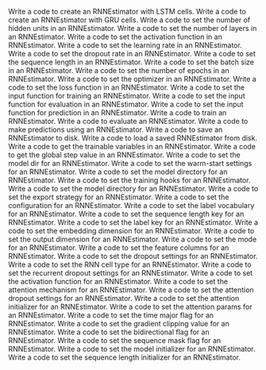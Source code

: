 Write a code to create an RNNEstimator with LSTM cells.
Write a code to create an RNNEstimator with GRU cells.
Write a code to set the number of hidden units in an RNNEstimator.
Write a code to set the number of layers in an RNNEstimator.
Write a code to set the activation function in an RNNEstimator.
Write a code to set the learning rate in an RNNEstimator.
Write a code to set the dropout rate in an RNNEstimator.
Write a code to set the sequence length in an RNNEstimator.
Write a code to set the batch size in an RNNEstimator.
Write a code to set the number of epochs in an RNNEstimator.
Write a code to set the optimizer in an RNNEstimator.
Write a code to set the loss function in an RNNEstimator.
Write a code to set the input function for training an RNNEstimator.
Write a code to set the input function for evaluation in an RNNEstimator.
Write a code to set the input function for prediction in an RNNEstimator.
Write a code to train an RNNEstimator.
Write a code to evaluate an RNNEstimator.
Write a code to make predictions using an RNNEstimator.
Write a code to save an RNNEstimator to disk.
Write a code to load a saved RNNEstimator from disk.
Write a code to get the trainable variables in an RNNEstimator.
Write a code to get the global step value in an RNNEstimator.
Write a code to set the model dir for an RNNEstimator.
Write a code to set the warm-start settings for an RNNEstimator.
Write a code to set the model directory for an RNNEstimator.
Write a code to set the training hooks for an RNNEstimator.
Write a code to set the model directory for an RNNEstimator.
Write a code to set the export strategy for an RNNEstimator.
Write a code to set the configuration for an RNNEstimator.
Write a code to set the label vocabulary for an RNNEstimator.
Write a code to set the sequence length key for an RNNEstimator.
Write a code to set the label key for an RNNEstimator.
Write a code to set the embedding dimension for an RNNEstimator.
Write a code to set the output dimension for an RNNEstimator.
Write a code to set the mode for an RNNEstimator.
Write a code to set the feature columns for an RNNEstimator.
Write a code to set the dropout settings for an RNNEstimator.
Write a code to set the RNN cell type for an RNNEstimator.
Write a code to set the recurrent dropout settings for an RNNEstimator.
Write a code to set the activation function for an RNNEstimator.
Write a code to set the attention mechanism for an RNNEstimator.
Write a code to set the attention dropout settings for an RNNEstimator.
Write a code to set the attention initializer for an RNNEstimator.
Write a code to set the attention params for an RNNEstimator.
Write a code to set the time major flag for an RNNEstimator.
Write a code to set the gradient clipping value for an RNNEstimator.
Write a code to set the bidirectional flag for an RNNEstimator.
Write a code to set the sequence mask flag for an RNNEstimator.
Write a code to set the model initializer for an RNNEstimator.
Write a code to set the sequence length initializer for an RNNEstimator.